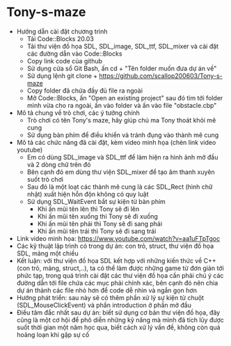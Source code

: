 # Tony-s-maze
- Hướng dẫn cài đặt chương trình
  - Tải Code::Blocks 20.03
  - Tải thư viện đồ họa SDL, SDL_image, SDL_ttf, SDL_mixer và cài đặt các đường dẫn vào Code::Blocks
  - Copy link code của github
  - Sử dụng cửa sổ Git Bash, ấn cd + "Tên folder muốn đưa dự án về"
  - Sử dụng lệnh git clone +  https://github.com/scallop200603/Tony-s-maze
  - Copy folder đã chứa đầy đủ file ra ngoài
  - Mở Code::Blocks, ấn "Open an existing project" sau đó tìm tới folder mình vừa cho ra ngoài, ấn vào folder và ấn vào file "obstacle.cbp"
- Mô tả chung về trò chơi, các ý tưởng chính
  - Trò chơi có tên Tony's maze, hãy giúp chú ma Tony thoát khỏi mê cung
  - Sử dụng bàn phím để điều khiển và tránh đụng vào thành mê cung 
- Mô tả các chức năng đã cài đặt, kèm video minh họa (chèn link video youtube)
  - Em có dùng SDL_image và SDL_ttf để làm hiện ra hình ảnh mở đầu và 2 dòng chữ trên đó
  - Bên cạnh đó em dùng thư viện SDL_mixer để tạo âm thanh xuyên suốt trò chơi
  - Sau đó là một loạt các thành mê cung là các SDL_Rect (hình chữ nhật) xuất hiện hỗn độn không có quy luật
  - Sử dụng SDL_WaitEvent bắt sự kiện từ bàn phím
     + Khi ấn mũi tên lên thì Tony sẽ đi lên
     + Khi ấn mũi tên xuống thì Tony sẽ đi xuống
     + Khi ấn mũi tên phải thì Tony sẽ đi sang phải
     + Khi ấn mũi tên trái thì Tony sẽ đi sang trái
 - Link video minh họa: https://www.youtube.com/watch?v=aa1uFTpTgoc
 - Các kỹ thuật lập trình có trong dự án: con trỏ, struct, thư viện đồ họa SDL, mảng một chiều
 - Kết luận: với thư viện đồ họa SDL kết hợp với những kiến thức về C++(con trỏ, mảng, struct,..), ta có thể làm được những game từ đơn giản tới phức tạp, trong quá trình cài đặt các thư viện đồ họa cần phải chú ý các đường dẫn tới file chứa các mục phải chính xác, bên cạnh đó nên chia dự án thành các file nhỏ hơn để code dễ nhìn và ngắn gọn hơn
 - Hướng phát triển: sau này sẽ có thêm phần xử lý sự kiện từ chuột (SDL_MouseClickEvent) và phần introduction ở phần mở đầu
 - Điều tâm đắc nhất sau dự án: biết sử dụng cơ bản thư viện đồ họa, đây cũng là một cơ hội để phô diễn những kỹ năng mà mình đã tích lũy được suốt thời gian một năm học qua, biết cách xử lý vấn đề, không còn quá hoảng loạn khi gặp sự cố
